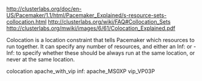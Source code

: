 http://clusterlabs.org/doc/en-US/Pacemaker/1.1/html/Pacemaker_Explained/s-resource-sets-collocation.html
http://clusterlabs.org/wiki/FAQ#Collocation_Sets
http://clusterlabs.org/mwiki/images/6/61/Colocation_Explained.pdf

Colocation is a location constraint that tells Pacemaker which resources to run together. It can specify any number of resources, and either an Inf: or -Inf: to specify whether these should be always run at the same location, or never at the same location.

colocation apache_with_vip inf: apache_MS0XP vip_VP03P

